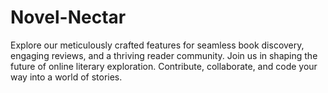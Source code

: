 # Novel-Nectar
 Explore our meticulously crafted features for seamless book discovery, engaging reviews, and a thriving reader community. Join us in shaping the future of online literary exploration. Contribute, collaborate, and code your way into a world of stories.
